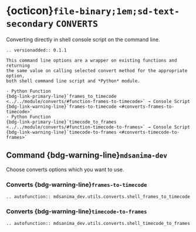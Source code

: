 # {octicon}`file-binary;1em;sd-text-secondary` `CONVERTS`

Converting directly in shell console script on the command line.

```{eval-rst}
.. versionadded:: 0.1.1
```

```{important}
This command line options are a wrapper on existing functions and returning
the same value on calling selected convert method for the appropriate option,
both shell command line script and *Python* module.

- Python Function
{bdg-link-primary-line}`frames_to_timecode
<../../module/converts/#function-frames-to-timecode>` → Console Script
{bdg-link-warning-line}`frames-to-timecode <#converts-frames-to-timecode>`
- Python Function
{bdg-link-primary-line}`timecode_to_frames
<../../module/converts/#function-timecode-to-frames>` → Console Script
{bdg-link-warning-line}`timecode-to-frames <#converts-timecode-to-frames>`
```

## Command {bdg-warning-line}`mdsanima-dev`

Choose converts options which you want to use.

### Converts {bdg-warning-line}`frames-to-timecode`

```{eval-rst}
.. autofunction:: mdsanima_dev.utils.converts.shell_frames_to_timecode
```

### Converts {bdg-warning-line}`timecode-to-frames`

```{eval-rst}
.. autofunction:: mdsanima_dev.utils.converts.shell_timecode_to_frames
```
